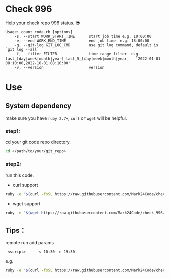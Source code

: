# Check 996

Help your check repo 996 status. 😎

```
Usage: count_code.rb [options]
    -s, --start WORK_START_TIME      start job time e.g. 10:00:00
    -e, --end WORK_END_TIME          end job time  e.g. 18:00:00
    -g, --git-log GIT_LOG_CMD        use git log command, default is `git log --all`
    -f, --filter FILTER              time range filter  e.g. last_[day|week|month|year] last_5_[day|week|month|year]   '2022-01-01 08:10:00,2022-10-01 08:10:00'
    -v, --version                    version
```

# Use

## System dependency

make sure you have  `ruby 2.7+`, `curl` or `wget` will be helpful.
### step1:

cd your git code repo directory.

```bash
cd </path/to/your/git_repo>
```

### step2: 

run this code.

* curl support

```bash
ruby -e "$(curl -fsSL https://raw.githubusercontent.com/Mark24Code/check_996/main/check_996.rb)"
```

* wget support

```bash
ruby -e "$(wget https://raw.githubusercontent.com/Mark24Code/check_996/main/check_996.rb -O -)"
```

## Tips：

remote run add params 

```
 <script>  -- -s 10:30 -e 19:30
```

e.g.

```bash
ruby -e "$(curl -fsSL https://raw.githubusercontent.com/Mark24Code/check_996/main/check_996.rb)" -- -s 10:30 -e 19:30
```
